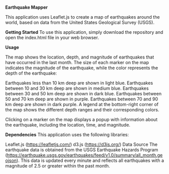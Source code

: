 **Earthquake Mapper**


This application uses Leaflet.js to create a map of earthquakes around the world, based on data from the United States Geological Survey (USGS).



**Getting Started**
To use this application, simply download the repository and open the index.html file in your web browser.




**Usage**

The map shows the location, depth, and magnitude of earthquakes that have occurred in the last month. The size of each marker on the map indicates the magnitude of the earthquake, while the color represents the depth of the earthquake:

Earthquakes less than 10 km deep are shown in light blue.
Earthquakes between 10 and 30 km deep are shown in medium blue.
Earthquakes between 30 and 50 km deep are shown in dark blue.
Earthquakes between 50 and 70 km deep are shown in purple.
Earthquakes between 70 and 90 km deep are shown in dark purple.
A legend at the bottom-right corner of the map shows the different depth ranges and their corresponding colors.

Clicking on a marker on the map displays a popup with information about the earthquake, including the location, time, and magnitude.




**Dependencies**
This application uses the following libraries:

Leaflet.js (https://leafletjs.com/)
d3.js (https://d3js.org/)
Data Source
The earthquake data is obtained from the USGS Earthquake Hazards Program (https://earthquake.usgs.gov/earthquakes/feed/v1.0/summary/all_month.geojson). This data is updated every minute and reflects all earthquakes with a magnitude of 2.5 or greater within the past month.
